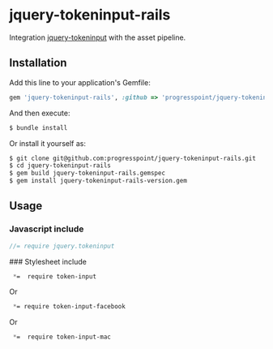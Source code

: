# jquery-tokeninput-rails

Integration [jquery-tokeninput](https://github.com/loopj/jquery-tokeninput) with the asset pipeline.

## Installation

Add this line to your application's Gemfile:

```ruby
gem 'jquery-tokeninput-rails', :github => 'progresspoint/jquery-tokeninput-rails'
```

And then execute:

```sh
$ bundle install
```

Or install it yourself as:

```sh
$ git clone git@github.com:progresspoint/jquery-tokeninput-rails.git
$ cd jquery-tokeninput-rails
$ gem build jquery-tokeninput-rails.gemspec
$ gem install jquery-tokeninput-rails-version.gem
```

## Usage

### Javascript include

```javascript
//= require jquery.tokeninput
```

### Stylesheet include

```css
 *=  require token-input
```

Or

```css
 *= require token-input-facebook
```

Or

```css
 *=  require token-input-mac
```
